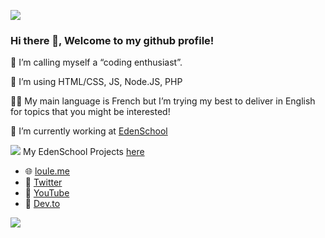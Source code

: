 ![](https://i.imgur.com/xloYyfA.png)

### Hi there 👋, Welcome to my github profile!

🤗 I’m calling myself a “coding enthusiast”.

🙌 I’m using HTML/CSS, JS, Node.JS, PHP

🙋‍♂️ My main language is French but I’m trying my best to deliver in English for topics that you might be interested!

🔭 I’m currently working at [EdenSchool](https://www.edenschool.fr/)

![](https://avatars0.githubusercontent.com/u/71653172?s=24) My EdenSchool Projects [here](https://github.com/EdenSchool-Repos)

- 🌐 [loule.me](https://loule.me)
- 💬 [Twitter](https://twitter.com/LouleLaMoule)
- 📼 [YouTube](https://www.youtube.com/c/Loule95450)
- 📝 [Dev.to](https://dev.to/loule/)

![](https://i.imgur.com/HtTkOPJ.png)

